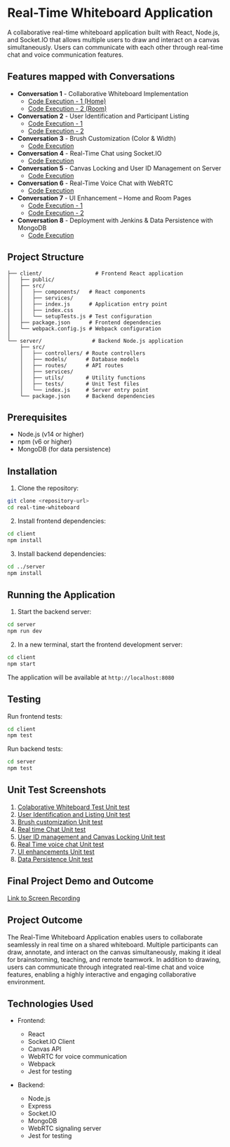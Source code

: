 # Real-Time Whiteboard Application

A collaborative real-time whiteboard application built with React, Node.js, and Socket.IO that allows multiple users to draw and interact on a canvas simultaneously. Users can communicate with each other through real-time chat and voice communication features.

## Features mapped with Conversations

- **Conversation 1** - Collaborative Whiteboard Implementation
  - [Code Execution - 1 (Home)](https://drive.google.com/file/d/1JSuqpybEbyo87PM4629mVneXNVdF1RSP/view?usp=share_link)
  - [Code Execution - 2 (Room)](https://drive.google.com/file/d/1-pT0wZyJ9vucU1HLIxI7PIBmtzKfbrZb/view?usp=share_link)
- **Conversation 2** - User Identification and Participant Listing
  - [Code Execution - 1](https://drive.google.com/file/d/1rqqQwY38LgpzFjt4qX94l5VOJuuYu1Bj/view?usp=share_link)
  - [Code Execution - 2](https://drive.google.com/file/d/15ZYW6QuVWdxfGIcHR101xaPvbQrpRCeW/view?usp=share_link)
- **Conversation 3** - Brush Customization (Color & Width)
  - [Code Execution](https://drive.google.com/file/d/1lFO6oW3HaICvAMrHIx66dNRcATte2ogC/view?usp=share_link)
- **Conversation 4** - Real-Time Chat using Socket.IO
  - [Code Execution](https://drive.google.com/file/d/1R4adDsKHHpeVJouWYXQaF_crbDwK2BwR/view?usp=share_link)
- **Conversation 5** - Canvas Locking and User ID Management on Server
  - [Code Execution](https://drive.google.com/file/d/1VnbRfiSxtiqdDIRNIra_VsiyEFclny9g/view?usp=share_link)
- **Conversation 6** - Real-Time Voice Chat with WebRTC
  - [Code Execution](https://drive.google.com/file/d/1z67a3GdxGMTrLhTkU6E1fG-Z4I4LXBVA/view?usp=share_link)
- **Conversation 7** - UI Enhancement – Home and Room Pages
  - [Code Execution - 1](https://drive.google.com/file/d/1doYu9vueYOmkPhQ6VQvRRc_wcQ7q-_zJ/view?usp=share_link)
  - [Code Execution - 2](https://drive.google.com/file/d/1O5XwbY3k6q0rRerE10h7aqihamdhbwGt/view?usp=share_link)
- **Conversation 8** - Deployment with Jenkins & Data Persistence with MongoDB
  - [Code Execution](https://drive.google.com/file/d/1iAajJv-iCffbV_Y71wXfTWZFYnszIAG6/view?usp=share_link)

## Project Structure

```
├── client/                 # Frontend React application
│   ├── public/           
│   ├── src/              
│   │   ├── components/   # React components
│   │   ├── services/     
│   │   ├── index.js      # Application entry point
│   │   ├── index.css     
│   │   └── setupTests.js # Test configuration
│   ├── package.json      # Frontend dependencies
│   └── webpack.config.js # Webpack configuration
│
└── server/                # Backend Node.js application
    ├── src/              
    │   ├── controllers/ # Route controllers
    │   ├── models/      # Database models
    │   ├── routes/      # API routes
    │   ├── services/    
    │   ├── utils/       # Utility functions
    │   ├── tests/       # Unit Test files
    │   └── index.js     # Server entry point
    └── package.json     # Backend dependencies
```

## Prerequisites

- Node.js (v14 or higher)
- npm (v6 or higher)
- MongoDB (for data persistence)

## Installation

1. Clone the repository:
```bash
git clone <repository-url>
cd real-time-whiteboard
```

2. Install frontend dependencies:
```bash
cd client
npm install
```

3. Install backend dependencies:
```bash
cd ../server
npm install
```

## Running the Application

1. Start the backend server:
```bash
cd server
npm run dev
```

2. In a new terminal, start the frontend development server:
```bash
cd client
npm start
```

The application will be available at `http://localhost:8080`

## Testing

Run frontend tests:
```bash
cd client
npm test
```

Run backend tests:
```bash
cd server
npm test
```

## Unit Test Screenshots

1. [Colaborative Whiteboard Test Unit test](https://drive.google.com/file/d/1MEKVvnFXe7ro7ZNUM0qjX1kdCnLmUfYy/view?usp=share_link)
2. [User Identification and Listing Unit test](https://drive.google.com/file/d/1ZZGmd49zqXUmqn4uIiCgFt9yynnZoHJR/view?usp=share_link)
3. [Brush customization Unit test](https://drive.google.com/file/d/1x6Q6VpAA_S4dMGMUPQY_j8Dtrk8NFyZU/view?usp=share_link)
4. [Real time Chat Unit test](https://drive.google.com/file/d/1FWgxJBZlgqXIJP282VJylT_DnDe9fHma/view?usp=share_link)
5. [User ID management and Canvas Locking Unit test](https://drive.google.com/file/d/1ywBP_p3fvSaeyH6djysJYo9WdwmFo3uT/view?usp=share_link)
6. [Real Time voice chat Unit test](https://drive.google.com/file/d/1iiXSf_Sf1tbreBaw9VTq6QXXH2yHufxi/view?usp=share_link)
7. [UI enhancements Unit test](https://drive.google.com/file/d/1vZM61H-_T6nsawgdGZp2F6CwfDKwf5CX/view?usp=share_link)
8. [Data Persistence Unit test](https://drive.google.com/file/d/1C_Mt-t9k7g5eG4SY_-SgYLU_JAHJLa-C/view?usp=share_link)

## Final Project Demo and Outcome

[Link to Screen Recording](https://drive.google.com/file/d/1fWKy8hNHFU-LGNV9lQjKyfXKqUFvOi3P/view?usp=sharing)

## Project Outcome

The Real-Time Whiteboard Application enables users to collaborate seamlessly in real time on a shared whiteboard. Multiple participants can draw, annotate, and interact on the canvas simultaneously, making it ideal for brainstorming, teaching, and remote teamwork. In addition to drawing, users can communicate through integrated real-time chat and voice features, enabling a highly interactive and engaging collaborative environment.

## Technologies Used

- Frontend:
  - React
  - Socket.IO Client
  - Canvas API
  - WebRTC for voice communication
  - Webpack
  - Jest for testing

- Backend:
  - Node.js
  - Express
  - Socket.IO
  - MongoDB
  - WebRTC signaling server
  - Jest for testing